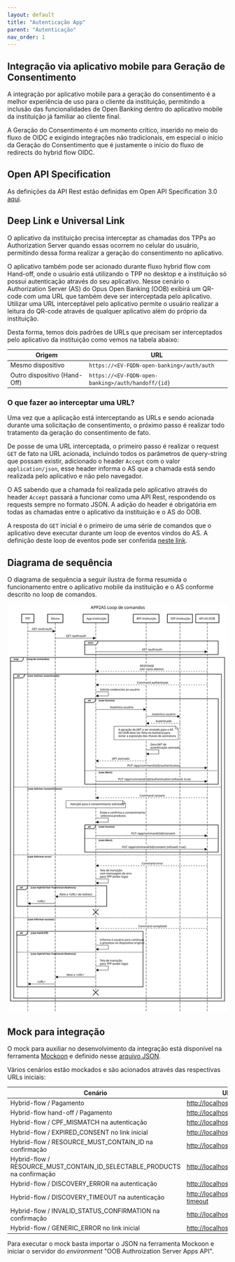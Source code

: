 ```yaml
---
layout: default
title: "Autenticação App"
parent: "Autenticação"
nav_order: 1
---
```


## Integração via aplicativo mobile para Geração de Consentimento

A integração por aplicativo mobile para a geração do consentimento é a melhor
experiência de uso para o cliente da instituição, permitindo a inclusão das
funcionalidades de Open Banking dentro do aplicativo mobile da instituição já
familiar ao cliente final.

A Geração do Consentimento é um momento crítico, inserido no meio do fluxo de
OIDC e exigindo integrações não tradicionais, em especial o início da Geração do
Consentimento que é justamente o início do fluxo de redirects do hybrid flow OIDC.

## Open API Specification

As definições da API Rest estão definidas em Open API Specification 3.0 [aqui](../oas-webapp2as.yaml).

## Deep Link e Universal Link

O aplicativo da instituição precisa interceptar as chamadas dos TPPs ao
Authorization Server quando essas ocorrem no celular do usuário, permitindo
dessa forma realizar a geração do consentimento no aplicativo.

O aplicativo também pode ser acionado durante fluxo hybrid flow com Hand-off,
onde o usuário está utilizando o TPP no desktop e a instituição só possui
autenticação através do seu aplicativo. Nesse cenário o Authorization Server
(AS) do Opus Open Banking (OOB) exibirá um QR-code com uma URL que também deve
ser interceptada pelo aplicativo. Utilizar uma URL interceptável pelo aplicativo
permite o usuário realizar a leitura do QR-code através de qualquer aplicativo
além do próprio da instituição.

Desta forma, temos dois padrões de URLs que precisam ser interceptados pelo
aplicativo da instituição como vemos na tabela abaixo:

| Origem                       | URL                                                    |
| ---------------------------- | ------------------------------------------------------ |
| Mesmo dispositivo            | `https://<EV-FQDN-open-banking>/auth/auth`             |
| Outro dispositivo (Hand-Off) | `https://<EV-FQDN-open-banking>/auth/handoff/{id}`     |

### O que fazer ao interceptar uma URL?

Uma vez que a aplicação está interceptando as URLs e sendo acionada durante uma
solicitação de consentimento, o próximo passo é realizar todo tratamento da
geração do consentimento de fato.

De posse de uma URL interceptada, o primeiro passo é realizar o request `GET`
de fato na URL acionada, incluindo todos os parâmetros de query-string que
possam existir, adicionado o header `Accept` com o valor
`application/json`, esse header informa o AS que a chamada está sendo realizada
pelo aplicativo e não pelo navegador.

O AS sabendo que a chamada foi realizada pelo aplicativo através do header
`Accept` passará a funcionar como uma API Rest, respondendo os requests
sempre no formato JSON. A adição do header é obrigatória em todas as chamadas
entre o aplicativo da instituição e o AS do OOB.

A resposta do `GET` inicial é o primeiro de uma série de comandos que o
aplicativo deve executar durante um loop de eventos vindos do AS. A definição
deste loop de eventos pode ser conferida [neste link](../loop-comandos.md).

## Diagrama de sequência

O diagrama de sequência a seguir ilustra de forma resumida o funcionamento entre
o aplicativo mobile da instituição e o AS conforme descrito no loop de comandos.

![Diagrama de sequência](images/sequencia-app2as.svg)

## Mock para integração

O mock para auxiliar no desenvolvimento da integração está disponível na
ferramenta [Mockoon](https://mockoon.com/) e definido nesse [arquivo JSON](./mockoon.json).

Vários cenários estão mockados e são acionados através das respectivas URLs iniciais:

| Cenário                                                                   | URL para iniciar processo                              |
| ------------------------------------------------------------------------- | ------------------------------------------------------ |
| Hybrid-flow / Pagamento                                                   | <http://localhost:3301/auth/auth?id=standard>          |
| Hybrid-flow hand-off / Pagamento                                          | <http://localhost:3301/auth/app/commands/handoff>      |
| Hybrid-flow / CPF_MISMATCH na autenticação                                | <http://localhost:3301/auth/auth?id=cpf>               |
| Hybrid-flow / EXPIRED_CONSENT no link inicial                             | <http://localhost:3301/auth/auth?id=expired>           |
| Hybrid-flow / RESOURCE_MUST_CONTAIN_ID na confirmação                     | <http://localhost:3301/auth/auth?id=resource>          |
| Hybrid-flow / RESOURCE_MUST_CONTAIN_ID_SELECTABLE_PRODUCTS na confirmação | <http://localhost:3301/auth/auth?id=resource>          |
| Hybrid-flow / DISCOVERY_ERROR na autenticação                             | <http://localhost:3301/auth/auth?id=discovery>         |
| Hybrid-flow / DISCOVERY_TIMEOUT na autenticação                           | <http://localhost:3301/auth/auth?id=discovery-timeout> |
| Hybrid-flow / INVALID_STATUS_CONFIRMATION na confirmação                  | <http://localhost:3301/auth/auth?id=resource>          |
| Hybrid-flow / GENERIC_ERROR no link inicial                               | <http://localhost:3301/auth/auth?id=generic>           |

Para executar o mock basta importar o JSON na ferramenta Mockoon e iniciar o
servidor do _environment_ "OOB Authroization Server Apps API".
